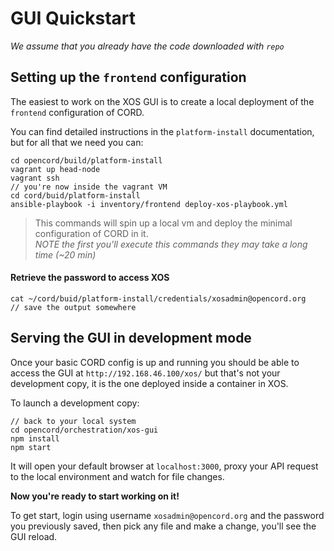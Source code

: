 # GUI Quickstart

_We assume that you already have the code downloaded with `repo`_

## Setting up the `frontend` configuration

The easiest to work on the XOS GUI is to create a local deployment of the `frontend` configuration of CORD.

You can find detailed instructions in the `platform-install` documentation, but for all that we need you can: 

```
cd opencord/build/platform-install
vagrant up head-node
vagrant ssh
// you're now inside the vagrant VM
cd cord/buid/platform-install
ansible-playbook -i inventory/frontend deploy-xos-playbook.yml
```


> This commands will spin up a local vm and deploy the minimal configuration of CORD in it. <br/>
> _NOTE the first you'll execute this commands they may take a long time (~20 min)_

#### Retrieve the password to access XOS
```
cat ~/cord/buid/platform-install/credentials/xosadmin@opencord.org
// save the output somewhere
```

## Serving the GUI in development mode

Once your basic CORD config is up and running you should be able to access the GUI at `http://192.168.46.100/xos/`
but that's not your development copy, it is the one deployed inside a container in XOS.

To launch a development copy:
```
// back to your local system
cd opencord/orchestration/xos-gui
npm install
npm start
```

It will open your default browser at `localhost:3000`, proxy your API request to the local environment and watch for file changes.

**Now you're ready to start working on it!**

To get start, login using username `xosadmin@opencord.org` and the password you previously saved,
then pick any file and make a change, you'll see the GUI reload.